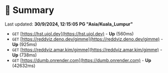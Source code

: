 # 📖 Summary
Last updated: **30/9/2024, 12:15:05 PG "Asia/Kuala_Lumpur"**

- `GET` [https://hst.ujol.dev](https://hst.ujol.dev) - **Up** (560ms)
- `GET` [https://reddviz.deno.dev/gimme](https://reddviz.deno.dev/gimme) - **Up** (925ms)
- `GET` [https://reddviz.amar.kim/gimme](https://reddviz.amar.kim/gimme) - **Up** (738ms)
- `GET` [https://dumb.onrender.com](https://dumb.onrender.com) - **Up** (42632ms)
